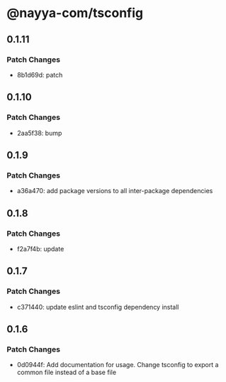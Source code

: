 # @nayya-com/tsconfig

## 0.1.11

### Patch Changes

- 8b1d69d: patch

## 0.1.10

### Patch Changes

- 2aa5f38: bump

## 0.1.9

### Patch Changes

- a36a470: add package versions to all inter-package dependencies

## 0.1.8

### Patch Changes

- f2a7f4b: update

## 0.1.7

### Patch Changes

- c371440: update eslint and tsconfig dependency install

## 0.1.6

### Patch Changes

- 0d0944f: Add documentation for usage. Change tsconfig to export a common file instead of a base file
